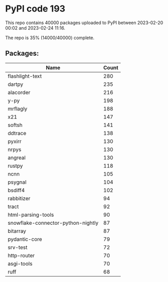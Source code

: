 # PyPI code 193

This repo contains 40000 packages uploaded to PyPI between 
2023-02-20 00:02 and 2023-02-24 11:16.

The repo is 35% (14000/40000) complete.

## Packages:

| Name  | Count |
| ----- | ----- |
| flashlight-text | 280 |
| dartpy | 235 |
| alacorder | 216 |
| y-py | 198 |
| mrflagly | 188 |
| x21 | 147 |
| softsh | 141 |
| ddtrace | 138 |
| pyxirr | 130 |
| nrpys | 130 |
| angreal | 130 |
| rustpy | 118 |
| ncnn | 105 |
| psygnal | 104 |
| bsdiff4 | 102 |
| rabbitizer | 94 |
| tract | 92 |
| html-parsing-tools | 90 |
| snowflake-connector-python-nightly | 87 |
| bitarray | 87 |
| pydantic-core | 79 |
| srv-test | 72 |
| http-router | 70 |
| asgi-tools | 70 |
| ruff | 68 |


